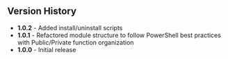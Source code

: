 ## Version History

- **1.0.2** - Added install/uninstall scripts
- **1.0.1** - Refactored module structure to follow PowerShell best practices with Public/Private function organization
- **1.0.0** - Initial release
